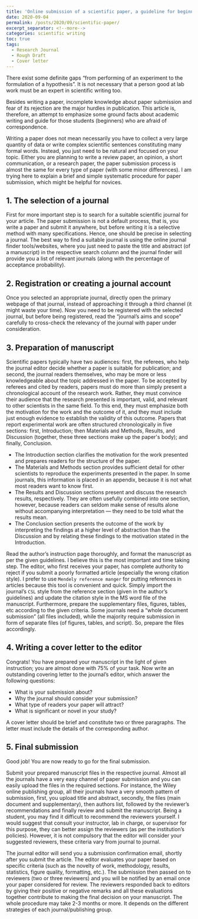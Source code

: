 ```yaml
---
title: 'Online submission of a scientific paper, a guideline for beginners'
date: 2020-09-04
permalink: /posts/2020/09/scientific-paper/
excerpt_separator: <!--more-->
categories: scientific writing
toc: true
tags:
  - Research Journal
  - Rough Draft
  - Cover letter
---
```

There exist some definite gaps “from performing of an experiment to the formulation of a hypothesis”. It is not necessary that a person good at lab work must be an expert in scientific writing too.
<!--more-->
Besides writing a paper, incomplete knowledge about paper submission and fear of its rejection are the major hurdles in publication. This article is, therefore, an attempt to emphasize some ground facts about academic writing and guide for those students (beginners) who are afraid of correspondence.
<!--more-->
Writing a paper does not mean necessarily you have to collect a very large quantity of data or write complex scientific sentences constituting many formal words. Instead, you just need to be natural and focused on your topic. Either you are planning to write a review paper, an opinion, a short communication, or a research paper, the paper submission process is almost the same for every type of paper (with some minor differences). I am trying here to explain a brief and simple systematic procedure for paper submission, which might be helpful for novices.
<!--more-->
## 1. The selection of a journal
First for more important step is to search for a suitable scientific journal for your article. The paper submission is not a default process, that is, you write a paper and submit it anywhere, but before writing it is a selective method with many specifications. Hence, one should be precise in selecting a journal. The best way to find a suitable journal is using the online journal finder tools/websites, where you just need to paste the title and abstract (of a manuscript) in the respective search column and the journal finder will provide you a list of relevant journals (along with the percentage of acceptance probability).
## 2. Registration or creating a journal account
Once you selected an appropriate journal, directly open the primary webpage of that journal, instead of approaching it through a third channel (it might waste your time). Now you need to be registered with the selected journal, but before being registered, read the “journal’s aims and scope” carefully to cross-check the relevancy of the journal with paper under consideration.
## 3. Preparation of manuscript
Scientific papers typically have two audiences: first, the referees, who help the journal editor decide whether a paper is suitable for publication; and second, the journal readers themselves, who may be more or less knowledgeable about the topic addressed in the paper. To be accepted by referees and cited by readers, papers must do more than simply present a chronological account of the research work. Rather, they must convince their audience that the research presented is important, valid, and relevant to other scientists in the same field. To this end, they must emphasize both the motivation for the work and the outcome of it, and they must include just enough evidence to establish the validity of this outcome.
Papers that report experimental work are often structured chronologically in five sections: first, Introduction; then Materials and Methods, Results, and Discussion (together, these three sections make up the paper's body); and finally, Conclusion.
 - The Introduction section clarifies the motivation for the work presented and prepares readers for the structure of the paper.
 - The Materials and Methods section provides sufficient detail for other scientists to reproduce the experiments presented in the paper. In some journals, this information is placed in an appendix, because it is not what most readers want to know first.
 - The Results and Discussion sections present and discuss the research results, respectively. They are often usefully combined into one section, however, because readers can seldom make sense of results alone without accompanying interpretation — they need to be told what the results mean.
 - The Conclusion section presents the outcome of the work by interpreting the findings at a higher level of abstraction than the Discussion and by relating these findings to the motivation stated in the Introduction.
 
Read the author’s instruction page thoroughly, and format the manuscript as per the given guidelines. I believe this is the most important and time taking step. The editor, who first receives your paper, has complete authority to reject if you submit a poorly formatted article (especially the wrong citation style). I prefer to use `Mendely reference manger` for putting references in articles because this tool is convenient and quick. Simply import the journal’s `CSL` style from the reference section (given in the author’s guidelines) and update the citation style in the MS word file of the manuscript. Furthermore, prepare the supplementary files, figures, tables, etc according to the given criteria. Some journals need a “whole document submission” (all files included), while the majority require submission in form of separate files (of figures, tables, and script). So, prepare the files accordingly.

## 4. Writing a cover letter to the editor
Congrats! You have prepared your manuscript in the light of given instruction; you are almost done with 75% of your task. Now write an outstanding covering letter to the journal’s editor, which answer the following questions:
<!--more-->
- What is your submission about?
- Why the journal should consider your submission?
- What type of readers your paper will attract?
- What is significant or novel in your study?

A cover letter should be brief and constitute two or three paragraphs. The letter must include the details of the corresponding author.
## 5. Final submission
Good job! You are now ready to go for the final submission.
<!--more-->
Submit your prepared manuscript files in the respective journal. Almost all the journals have a very easy channel of paper submission and you can easily upload the files in the required sections. For instance, the Wiley online publishing group, all their journals have a very smooth pattern of submission, first, you upload title and abstract, secondly, the files (main document and supplementary), then authors list, followed by the reviewer’s recommendations and finally review and submit the manuscript. Being a student, you may find it difficult to recommend the reviewers yourself. I would suggest that consult your instructor, lab in charge, or supervisor for this purpose, they can better assign the reviewers (as per the institution’s policies). However, it is not compulsory that the editor will consider your suggested reviewers, these criteria vary from journal to journal.
<!--more-->
The journal editor will send you a submission confirmation email, shortly after you submit the article. The editor evaluates your paper based on specific criteria (such as the novelty of work, methodology, results, statistics, figure quality, formatting, etc.). The submission then passed on to reviewers (two or three reviewers) and you will be notified by an email once your paper considered for review. The reviewers responded back to editors by giving their positive or negative remarks and all these evaluations together contribute to making the final decision on your manuscript. The whole procedure may take 2-3 months or more. It depends on the different strategies of each journal/publishing group.